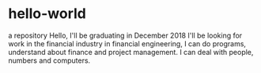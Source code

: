 # hello-world
a repository
Hello,
I'll be graduating in December 2018 
I'll be looking for work in the financial industry in financial engineering, I can do programs, understand about finance and project management. I can deal with people, numbers and computers.
